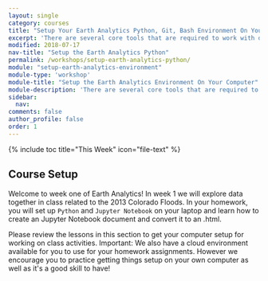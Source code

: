 ```yaml
---
layout: single
category: courses
title: "Setup Your Earth Analytics Python, Git, Bash Environment On Your Computer"
excerpt: 'There are several core tools that are required to work with data. These include Shell / Bash, Git and github and Python. Learn how to set all of these tools up on your computer so you can work with different types of data using open science workflows.'
modified: 2018-07-17
nav-title: "Setup the Earth Analytics Python"
permalink: /workshops/setup-earth-analytics-python/
module: "setup-earth-analytics-environment"
module-type: 'workshop'
module-title: "Setup the Earth Analytics Environment On Your Computer"
module-description: 'There are several core tools that are required to work with data. These include Shell / Bash, Git and github and Python. Learn how to set all of these tools up on your computer so you can work with different types of data using open science workflows.'
sidebar:
  nav:
comments: false
author_profile: false
order: 1
---
```

{% include toc title="This Week" icon="file-text" %}


<div class="notice--info" markdown="1">

## <i class="fa fa-ship" aria-hidden="true"></i> Course Setup

Welcome to week one of Earth Analytics! In week 1 we will explore data together
in class related to the 2013 Colorado Floods. In your homework, you will set up
`Python` and `Jupyter Notebook` on your laptop and learn how to create an Jupyter Notebook
document and convert it to an .html.


</div>

Please review the lessons in this section to get your computer setup for working on class activities.
Important: We also have a cloud environment available for you to use for your homework assignments. However we encourage you to practice getting things setup on your own computer as well as it's a good skill to have!

